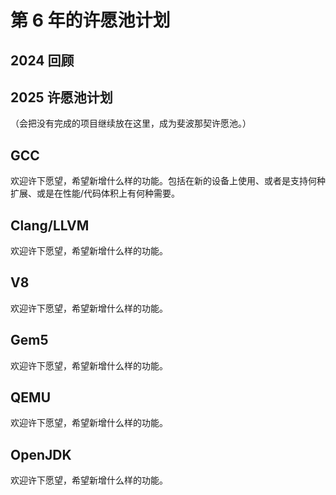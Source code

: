 # 第 6 年的许愿池计划

## 2024 回顾

## 2025 许愿池计划

（会把没有完成的项目继续放在这里，成为斐波那契许愿池。）

## GCC

欢迎许下愿望，希望新增什么样的功能。包括在新的设备上使用、或者是支持何种扩展、或是在性能/代码体积上有何种需要。

## Clang/LLVM

欢迎许下愿望，希望新增什么样的功能。

## V8

欢迎许下愿望，希望新增什么样的功能。

## Gem5

欢迎许下愿望，希望新增什么样的功能。

## QEMU

欢迎许下愿望，希望新增什么样的功能。

## OpenJDK

欢迎许下愿望，希望新增什么样的功能。
